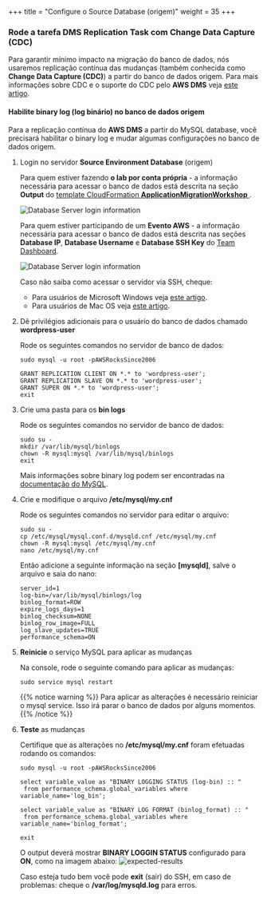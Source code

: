+++
title = "Configure o Source Database (origem)"
weight = 35
+++

### Rode a tarefa DMS Replication Task com Change Data Capture (CDC)

Para garantir mínimo impacto na migração do banco de dados, nós usaremos replicação contínua das mudanças (também conhecida como **Change Data Capture (CDC)**) a partir do banco de dados origem. Para mais informações sobre CDC e o suporte do CDC pelo **AWS DMS** veja <a href="https://aws.amazon.com/blogs/database/aws-dms-now-supports-native-cdc-support/" target="_blank"> este artigo</a>.

#### Habilite binary log (log binário) no banco de dados origem

Para a replicação contínua do **AWS DMS** a partir do MySQL database, você precisará habilitar o binary log e mudar algumas configurações no banco de dados origem.

1. Login no servidor **Source Environment Database** (origem)

    Para quem estiver fazendo **o lab por conta própria** - a informação necessária para acessar o banco de dados está descrita na seção **Output**  do <a href="https://us-west-2.console.aws.amazon.com/cloudformation/home?region=us-west-2#/" target="_blank">template CloudFormation **ApplicationMigrationWorkshop** </a>.

    ![Database Server login information](/db-mig/db-server-ssh-self-paced.png)    

    Para quem estiver participando de um **Evento AWS** - a informação necessária para acessar o banco de dados está descrita nas seções **Database IP**, **Database Username** e **Database SSH Key** do <a href="https://dashboard.eventengine.run/dashboard" target="_blank">Team Dashboard</a>.

    ![Database Server login information](/db-mig/db-server-ssh-event.png)

    Caso não saiba como acessar o servidor via SSH, cheque:
    - Para usuários de Microsoft Windows veja <a href="https://docs.aws.amazon.com/AWSEC2/latest/UserGuide/putty.html" target="_blank">este artigo</a>.  
    - Para usuários de Mac OS veja <a href="https://docs.aws.amazon.com/quickstarts/latest/vmlaunch/step-2-connect-to-instance.html#sshclient" target="_blank">este artigo</a>.

2. Dê privilégios adicionais para o usuário do banco de dados chamado **wordpress-user** 

    Rode os seguintes comandos no servidor de banco de dados:

    ```
    sudo mysql -u root -pAWSRocksSince2006

    GRANT REPLICATION CLIENT ON *.* to 'wordpress-user';
    GRANT REPLICATION SLAVE ON *.* to 'wordpress-user';
    GRANT SUPER ON *.* to 'wordpress-user';
    exit
    ```

3. Crie uma pasta para os **bin logs** 

    Rode os seguintes comandos no servidor de banco de dados:

    ```
    sudo su - 
    mkdir /var/lib/mysql/binlogs
    chown -R mysql:mysql /var/lib/mysql/binlogs
    exit
    ```

    Mais informações sobre binary log podem ser encontradas na <a href="https://dev.mysql.com/doc/refman/8.0/en/binary-log.html" target="_blank">documentação do MySQL</a>.

4. Crie e modifique o arquivo **/etc/mysql/my.cnf** 

    Rode os seguintes comandos no servidor para editar o arquivo:

    ```
    sudo su -
    cp /etc/mysql/mysql.conf.d/mysqld.cnf /etc/mysql/my.cnf
    chown -R mysql:mysql /etc/mysql/my.cnf
    nano /etc/mysql/my.cnf
    ```

    Então adicione a seguinte informação na seção **[mysqld]**, salve o arquivo e saia do nano:



    ```
    server_id=1
    log-bin=/var/lib/mysql/binlogs/log
    binlog_format=ROW
    expire_logs_days=1
    binlog_checksum=NONE
    binlog_row_image=FULL
    log_slave_updates=TRUE
    performance_schema=ON
    ```


5. **Reinicie** o serviço MySQL para aplicar as mudanças

    Na console, rode o seguinte comando para aplicar as mudanças:

    ```
    sudo service mysql restart
    ```

    {{% notice warning %}}
Para aplicar as alterações é necessário reiniciar o mysql service. Isso irá parar o banco de dados por alguns momentos.
{{% /notice %}}    

6. **Teste** as mudanças

    Certifique que as alterações no **/etc/mysql/my.cnf** foram efetuadas rodando os comandos:

    ```
    sudo mysql -u root -pAWSRocksSince2006

    select variable_value as "BINARY LOGGING STATUS (log-bin) :: "
     from performance_schema.global_variables where variable_name='log_bin';

    select variable_value as "BINARY LOG FORMAT (binlog_format) :: "
     from performance_schema.global_variables where variable_name='binlog_format';

    exit
    ```

    O output deverá mostrar **BINARY LOGGIN STATUS** configurado para **ON**, como na imagem abaixo:
    ![expected-results](/db-mig/bin-log-verificaion.png)

    Caso esteja tudo bem você pode **exit** (sair) do SSH, em caso de problemas: cheque o **/var/log/mysqld.log** para erros.